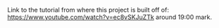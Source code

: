 Link to the tutorial from where this project is built off of:
https://www.youtube.com/watch?v=ec8vSKJuZTk around 19:00 mark.
